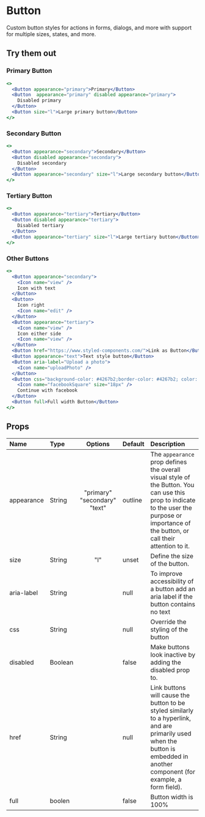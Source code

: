 # Button

Custom button styles for actions in forms, dialogs, and more with support
for multiple sizes, states, and more.

## Try them out

### Primary Button

```.jsx
<>
  <Button appearance="primary">Primary</Button>
  <Button  appearance="primary" disabled appearance="primary">
    Disabled primary
  </Button>
  <Button size="l">Large primary button</Button>
</>
```

### Secondary Button

```.jsx
<>
  <Button appearance="secondary">Secondary</Button>
  <Button disabled appearance="secondary">
    Disabled secondary
  </Button>
  <Button appearance="secondary" size="l">Large secondary button</Button>
</>
```

### Tertiary Button

```.jsx
<>
  <Button appearance="tertiary">Tertiary</Button>
  <Button disabled appearance="tertiary">
    Disabled tertiary
  </Button>
  <Button appearance="tertiary" size="l">Large tertiary button</Button>
</>
```

### Other Buttons

```.jsx
<>
  <Button appearance="secondary">
    <Icon name="view" />
    Icon with text
  </Button>
  <Button>
    Icon right
    <Icon name="edit" />
  </Button>
  <Button appearance="tertiary">
    <Icon name="view" />
    Icon either side
    <Icon name="view" />
  </Button>
  <Button href="https://www.styled-components.com/">Link as Button</Button>
  <Button appearance="text">Text style button</Button>
  <Button aria-label="Upload a photo">
    <Icon name="uploadPhoto" />
  </Button>
  <Button css="background-color: #4267b2;border-color: #4267b2; color: white !important; :hover {background-color: #365899; border-color:  #365899; color: white !important;}">
    <Icon name="facebookSquare" size="18px" />
    Continue with facebook
  </Button>
  <Button full>Full width Button</Button>
</>
```

## Props

| Name       | Type    |           Options            | Default | Description                                                                                                                                                                                 |
| :--------- | :------ | :--------------------------: | :------ | :------------------------------------------------------------------------------------------------------------------------------------------------------------------------------------------ |
| appearance | String  | "primary" "secondary" "text" | outline | The `appearance` prop defines the overall visual style of the Button. You can use this prop to indicate to the user the purpose or importance of the button, or call their attention to it. |
| size       | String  |             "l"              | unset   | Define the size of the button.                                                                                                                                                              |
| aria-label | String  |                              | null    | To improve accessibility of a button add an aria label if the button contains no text                                                                                                       |
| css        | String  |                              | null    | Override the styling of the button                                                                                                                                                          |
| disabled   | Boolean |                              | false   | Make buttons look inactive by adding the disabled prop to.                                                                                                                                  |
| href       | String  |                              | null    | Link buttons will cause the button to be styled similarly to a hyperlink, and are primarily used when the button is embedded in another component (for example, a form field).              |
| full       | boolen  |                              | false   | Button width is 100%                                                                                                                                                                        |
